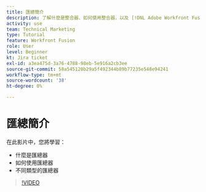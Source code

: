 ```yaml
---
title: 匯總簡介
description: 了解什麼是整合器、如何使用整合器，以及 [!DNL Adobe Workfront Fusion].
activity: use
team: Technical Marketing
type: Tutorial
feature: Workfront Fusion
role: User
level: Beginner
kt: Jira ticket
exl-id: a3ea475d-3a76-4788-98eb-5e916a2cb3ee
source-git-commit: 58a545120b29a5f492344b89b77235e548e94241
workflow-type: tm+mt
source-wordcount: '38'
ht-degree: 0%

---
```


# 匯總簡介

在此影片中，您將學習：

* 什麼是匯總器
* 如何使用匯總器
* 不同類型的匯總器

>[!VIDEO](https://video.tv.adobe.com/v/335279/?quality=12)
